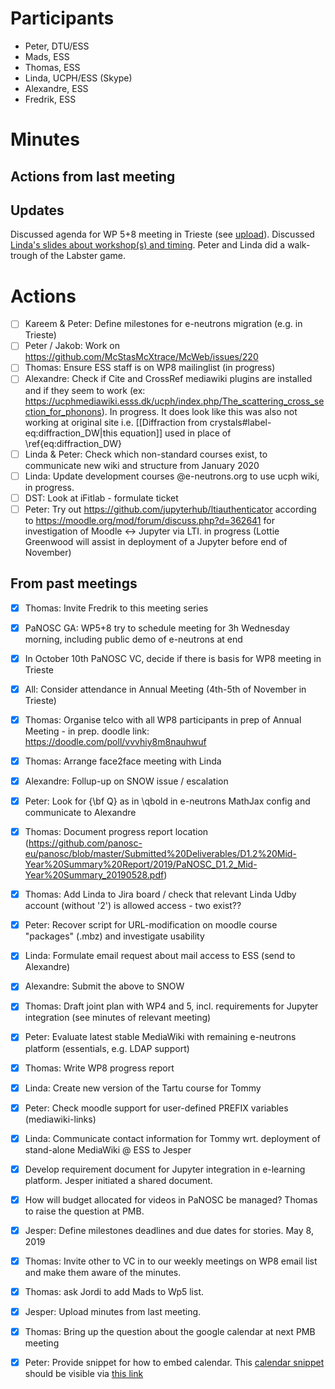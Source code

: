 
# Participants

* Peter, DTU/ESS
* Mads, ESS
* Thomas, ESS
* Linda, UCPH/ESS (Skype)
* Alexandre, ESS
* Fredrik, ESS

# Minutes

## Actions from last meeting

## Updates
Discussed agenda for WP 5+8 meeting in Trieste (see [upload](https://github.com/panosc-eu/panosc/blob/master/Work%20Packages/WP8%20User%20Training/MeetingMinutes/snippets/PaNOSC_WP5-8_annualmeeting.pdf)). Discussed [Linda's slides about workshop(s) and timing](https://github.com/panosc-eu/panosc/blob/master/Work%20Packages/WP8%20User%20Training/MeetingMinutes/snippets/PaNOSC_WP5-8_annualmeeting_education.pdf). Peter and Linda did a walk-trough of the Labster game.


# Actions
- [ ] Kareem & Peter: Define milestones for e-neutrons migration (e.g. in Trieste)
- [ ] Peter / Jakob: Work on https://github.com/McStasMcXtrace/McWeb/issues/220
- [ ] Thomas: Ensure ESS staff is on WP8 mailinglist (in progress)
- [ ] Alexandre: Check if Cite and CrossRef mediawiki plugins are installed and if they seem to work (ex: https://ucphmediawiki.esss.dk/ucph/index.php/The_scattering_cross_section_for_phonons). In progress. It does look like this was also not working at original site i.e. [[Diffraction from crystals#label-eq:diffraction_DW|this equation]] used in place of \ref{eq:diffraction_DW}
- [ ] Linda & Peter: Check which non-standard courses exist, to communicate new wiki and structure from January 2020
- [ ] Linda: Update development courses @e-neutrons.org to use ucph wiki, in progress.
- [ ] DST: Look at iFitlab - formulate ticket
- [ ] Peter: Try out https://github.com/jupyterhub/ltiauthenticator according to https://moodle.org/mod/forum/discuss.php?d=362641 for investigation of Moodle <-> Jupyter via LTI. in progress (Lottie Greenwood will assist in deployment of a Jupyter before end of November)

## From past meetings
- [X] Thomas: Invite Fredrik to this meeting series
- [X] PaNOSC GA: WP5+8 try to schedule meeting for 3h Wednesday morning, including public demo of e-neutrons at end
- [X] In October 10th PaNOSC VC, decide if there is basis for WP8 meeting in Trieste
- [X] All: Consider attendance in Annual Meeting (4th-5th of November in Trieste)
- [X] Thomas: Organise telco with all WP8 participants in prep of Annual Meeting - in prep. doodle link: https://doodle.com/poll/vvvhiy8m8nauhwuf
- [X] Thomas: Arrange face2face meeting with Linda
- [X] Alexandre: Follup-up on SNOW issue / escalation 
- [X] Peter: Look for {\bf Q} as in \qbold in e-neutrons MathJax config and communicate to Alexandre
- [X] Thomas: Document progress report location (https://github.com/panosc-eu/panosc/blob/master/Submitted%20Deliverables/D1.2%20Mid-Year%20Summary%20Report/2019/PaNOSC_D1.2_Mid-Year%20Summary_20190528.pdf)
- [X] Thomas: Add Linda to Jira board / check that relevant Linda Udby account (without '2') is allowed access - two exist??
- [X] Peter: Recover script for URL-modification on moodle course "packages" (.mbz) and investigate usability
- [X] Linda: Formulate email request about mail access to ESS (send to Alexandre)
- [X] Alexandre: Submit the above to SNOW
- [X] Thomas: Draft joint plan with WP4 and 5, incl. requirements for Jupyter integration (see minutes of relevant meeting)
- [X] Peter: Evaluate latest stable MediaWiki with remaining e-neutrons platform (essentials, e.g. LDAP support)
- [X] Thomas: Write WP8 progress report
- [x] Linda: Create new version of the Tartu course for Tommy
- [x] Peter: Check moodle support for user-defined PREFIX variables (mediawiki-links)
- [x] Linda: Communicate contact information for Tommy wrt. deployment of stand-alone MediaWiki @ ESS to Jesper
- [x] Develop requirement document for Jupyter integration in e-learning platform. Jesper initiated a shared document.
- [x] How will budget allocated for videos in PaNOSC be managed? Thomas to raise the question at PMB.    
- [x] Jesper: Define milestones deadlines and due dates for stories. May 8, 2019
- [x] Thomas: Invite other to VC in to our weekly meetings on WP8 email list and make them aware of the minutes.
- [x] Thomas: ask Jordi to add Mads to Wp5 list.
- [x] Jesper: Upload minutes from last meeting.
- [x] Thomas: Bring up the question about the google calendar at next PMB meeting
- [x] Peter: Provide snippet for how to embed calendar.
        This [calendar snippet](snippets/PaNOSC-Calendar.html) should be visible via [this link](http://htmlpreview.github.io/?https://github.com/panosc-eu/panosc/blob/master/Work%20Packages/WP8%20User%20Training/MeetingMinutes/snippets/PaNOSC-Calendar.html)

